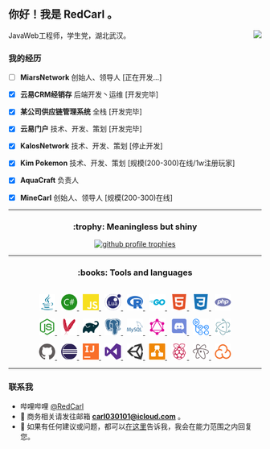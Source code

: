 ## 你好！我是 **RedCarl** 。
<img align="right" src="https://github-readme-stats.vercel.app/api?username=RedCarl&show_icons=true&hide_title=true" />
JavaWeb工程师，学生党，湖北武汉。

<!-- ![](https://visitor-badge.glitch.me/badge?page_id=carmjos.readme) -->

### 我的经历
- [ ] **MiarsNetwork** 创始人、领导人   [正在开发...]

- [x] **云易CRM经销存** 后端开发丶运维   [开发完毕]
- [x] **某公司供应链管理系统** 全栈   [开发完毕]
- [x] **云易门户** 技术、开发、策划   [开发完毕]
- [x] **KalosNetwork** 技术、开发、策划   [停止开发]
- [x] **Kim Pokemon** 技术、开发、策划   [规模(200-300)在线/1w注册玩家]
- [x] **AquaCraft** 负责人
- [x] **MineCarl** 创始人、领导人   [规模(200-300)在线]

<!-- ### 相关领域
<img align="right" height=45% width=45% src="https://raw.githubusercontent.com/CarmJos/CarmJos/main/img/rd-2.png" />

- 🎥 用户界面设计
- 📐 Vue3丶Uniapp 前端语言
- ⌨️ Java后端开发与架构设计
- 💿 MySQL、MongoDB数据架构设计
- 💻 Linux/Windows系统运维
- 💎 武汉云易信息开发、运维、策划与管理(从业一年) -->

<hr />

<h3 align="center">:trophy: Meaningless but shiny</h3>

<p align="center">
    <a href="https://github.com/ryo-ma/github-profile-trophy">
        <img alt="github profile trophies" src="https://github-profile-trophy.vercel.app/?username=RedCarl&margin-w=10&row=1&no-frame=true&no-bg=true&title=Organizations,Stars,Followers,Commit,PullRequest,Repositories" />
    </a>
</p>

<hr />

<h3 align="center">:books: Tools and languages</h3>
    
<p align="center">
    <br />
    <a title="Java" href="https://github.com/RedCarl?tab=repositories&language=java">
        <img alt="Java" height="32px" src="https://raw.githubusercontent.com/TheBusyBiscuit/TheBusyBiscuit/master/icons/java.svg" />
    </a>
    &nbsp;
    <a title="C#" href="https://github.com/RedCarl?tab=repositories&language=c%23">
        <img alt="C Sharp" height="32px" src="https://raw.githubusercontent.com/TheBusyBiscuit/TheBusyBiscuit/master/icons/csharp.svg" />
    </a>
    &nbsp;
    <a title="JavaScript" href="https://github.com/RedCarl?tab=repositories&language=javascript">
        <img alt="Java Script" height="32px" src="https://raw.githubusercontent.com/TheBusyBiscuit/TheBusyBiscuit/master/icons/javascript.svg" />
    </a>
    &nbsp;
    <a title="Lua" href="https://github.com/RedCarl?tab=repositories&language=lua">
       <img alt="Lua" height="32px" src="https://raw.githubusercontent.com/TheBusyBiscuit/TheBusyBiscuit/master/icons/lua.svg" />
    </a>
    &nbsp;
    <a title="R" href="https://github.com/RedCarl?tab=repositories&language=r">
        <img alt="R" height="32px" src="https://raw.githubusercontent.com/TheBusyBiscuit/TheBusyBiscuit/master/icons/r.svg" />
    </a>
    &nbsp;
    <a title="Go" href="https://github.com/RedCarl?tab=repositories&language=go">
        <img alt="Go" height="32px" src="https://raw.githubusercontent.com/TheBusyBiscuit/TheBusyBiscuit/master/icons/go.svg" />
    </a>
    &nbsp;
    <a title="HTML" href="https://github.com/RedCarl?tab=repositories&language=html">
        <img alt="HTML" height="32px" src="https://raw.githubusercontent.com/TheBusyBiscuit/TheBusyBiscuit/master/icons/html5.svg" />
    </a>
    &nbsp;
    <a title="CSS" href="https://github.com/RedCarl?tab=repositories&language=css">
        <img alt="CSS" height="32px" src="https://raw.githubusercontent.com/TheBusyBiscuit/TheBusyBiscuit/master/icons/css3.svg" />
    </a>
    &nbsp;
    <a title="PHP" href="https://github.com/RedCarl?tab=repositories&language=php">
        <img alt="PHP" height="32px" src="https://raw.githubusercontent.com/TheBusyBiscuit/TheBusyBiscuit/master/icons/php.svg" />
    </a>
</p>
    
<p align="center">
    <a title="node.js" href="https://nodejs.org/">
        <img alt="Node JS" height="32px" src="https://raw.githubusercontent.com/TheBusyBiscuit/TheBusyBiscuit/master/icons/nodejs.svg" />
    </a>
    &nbsp;
    <a title="Apache Maven" href="https://maven.apache.org/">
        <img alt="Maven" height="32px" src="https://raw.githubusercontent.com/TheBusyBiscuit/TheBusyBiscuit/master/icons/maven.svg" />
    </a>
    &nbsp;
    <a title="Gradle" href="https://gradle.org/">
        <img alt="Gradle" height="32px" src="https://raw.githubusercontent.com/TheBusyBiscuit/TheBusyBiscuit/master/icons/gradle.svg" />
    </a>
    &nbsp;
    <a title="Postgresql" href="https://www.postgresql.org/">
        <img alt="Postgresql" height="32px" src="https://raw.githubusercontent.com/TheBusyBiscuit/TheBusyBiscuit/master/icons/postgresql.svg" />
    </a>
    &nbsp;
    <a title="MySQL" href="https://www.mysql.com/">
        <img alt="MySQL" height="32px" src="https://raw.githubusercontent.com/TheBusyBiscuit/TheBusyBiscuit/master/icons/mysql.svg" />
    </a>
    &nbsp;
    <a title="GraphQL" href="https://graphql.org/">
        <img alt="GraphQL" height="32px" src="https://raw.githubusercontent.com/TheBusyBiscuit/TheBusyBiscuit/master/icons/graphql.svg" />
    </a>
    &nbsp;
    <a title="Discord" href="https://discord.com/">
        <img alt="Discord" height="32px" src="https://raw.githubusercontent.com/TheBusyBiscuit/TheBusyBiscuit/master/icons/discord.svg" />
    </a>
    &nbsp;
    <a title="GitHub Actions" href="https://github.com/features/actions">
        <img alt="GitHub Actions" height="32px" src="https://raw.githubusercontent.com/TheBusyBiscuit/TheBusyBiscuit/master/icons/githubactions.svg" />
    </a>
    &nbsp;
    <a title="ElectronJS" href="https://www.electronjs.org/">
        <img alt="ElectronJS" height="32px" src="https://raw.githubusercontent.com/TheBusyBiscuit/TheBusyBiscuit/master/icons/electron.svg" />
    </a>
</p>

<p align="center">
    <a title="GitHub" href="https://github.com/">
        <img alt="GitHub" height="32px" src="https://raw.githubusercontent.com/TheBusyBiscuit/TheBusyBiscuit/master/icons/github.svg" />
    </a>
    &nbsp;
    <a title="Eclipse IDE" href="https://www.eclipse.org/">
        <img alt="Eclipse" height="32px" src="https://raw.githubusercontent.com/TheBusyBiscuit/TheBusyBiscuit/master/icons/eclipse.svg" />
    </a>
    &nbsp;
    <a title="IntelliJ IDEA" href="https://www.jetbrains.com/idea/">
        <img alt="IntelliJ IDEA" height="32px" src="https://raw.githubusercontent.com/TheBusyBiscuit/TheBusyBiscuit/master/icons/intellijidea.svg" />
    </a>
    &nbsp;
    <a title="Visual Studio" href="https://visualstudio.microsoft.com/">
        <img alt="Visual Studio" height="32px" src="https://raw.githubusercontent.com/TheBusyBiscuit/TheBusyBiscuit/master/icons/visualstudio.svg" />
    </a>
    &nbsp;
    <a title="Unity3D" href="https://unity.com/">
        <img alt="Unity 3D" height="32px" src="https://raw.githubusercontent.com/TheBusyBiscuit/TheBusyBiscuit/master/icons/unity.svg" />
    </a>
    &nbsp;
    <a title="diagrams.net" href="https://www.diagrams.net/">
        <img alt="diagrams.net" height="32px" src="https://raw.githubusercontent.com/TheBusyBiscuit/TheBusyBiscuit/master/icons/diagrams.svg" />
    </a>
    &nbsp;
    <a title="Raspberry Pi" href="https://www.raspberrypi.org/">
        <img alt="Raspberry Pi" height="32px" src="https://raw.githubusercontent.com/TheBusyBiscuit/TheBusyBiscuit/master/icons/raspberrypi.svg" />
    </a>
    &nbsp;
    <a title="Atom" href="https://atom.io/">
        <img alt="Atom" height="32px" src="https://raw.githubusercontent.com/TheBusyBiscuit/TheBusyBiscuit/master/icons/atom.svg" />
    </a>
    &nbsp;
    <a title="Sonarcloud" href="https://sonarcloud.io/">
        <img alt="Sonarcloud" height="32px" src="https://raw.githubusercontent.com/TheBusyBiscuit/TheBusyBiscuit/master/icons/sonarcloud.svg" />
    </a>
</p>
<hr />

### 联系我
- 哔哩哔哩 [@RedCarl](https://space.bilibili.com/398647207)
- 📧 商务相关请发往邮箱 **carl030101@icloud.com** 。
- 💬 如果有任何建议或问题，都可以[在这里](https://github.com/RedCarl/RedCarl/issues)告诉我，我会在能力范围之内回复您。

